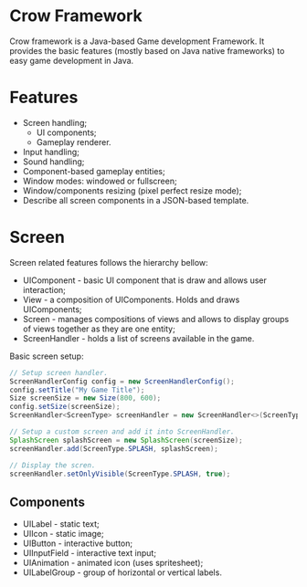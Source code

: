 # Crow Framework
Crow framework is a Java-based Game development Framework. It provides the basic features (mostly based on Java native frameworks)
to easy game development in Java.

# Features

- Screen handling;
  - UI components;
  - Gameplay renderer.
- Input handling;
- Sound handling;
- Component-based gameplay entities;
- Window modes: windowed or fullscreen;
- Window/components resizing (pixel perfect resize mode); 
- Describe all screen components in a JSON-based template.

# Screen

Screen related features follows the hierarchy bellow:

- UIComponent - basic UI component that is draw and allows user interaction;
- View - a composition of UIComponents. Holds and draws UIComponents;
- Screen - manages compositions of views and allows to display groups of views together as they
are one entity;
- ScreenHandler - holds a list of screens available in the game.


Basic screen setup:
```Java
// Setup screen handler.
ScreenHandlerConfig config = new ScreenHandlerConfig();
config.setTitle("My Game Title");
Size screenSize = new Size(800, 600);
config.setSize(screenSize);
ScreenHandler<ScreenType> screenHandler = new ScreenHandler<>(ScreenType.class, config);

// Setup a custom screen and add it into ScreenHandler.
SplashScreen splashScreen = new SplashScreen(screenSize);
screenHandler.add(ScreenType.SPLASH, splashScreen);

// Display the scren.
screenHandler.setOnlyVisible(ScreenType.SPLASH, true);
```


## Components

- UILabel - static text;
- UIIcon - static image;
- UIButton - interactive button;
- UIInputField - interactive text input;
- UIAnimation - animated icon (uses spritesheet);
- UILabelGroup - group of horizontal or vertical labels.
